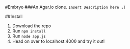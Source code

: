 #Embryo
###An Agar.io clone.
`Insert Description here ;)`

##Install
1. Download the repo
2. Run `npm install`
3. Run `node app.js`
4. Head on over to localhost:4000 and try it out!
